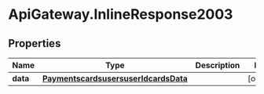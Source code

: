 # ApiGateway.InlineResponse2003

## Properties
Name | Type | Description | Notes
------------ | ------------- | ------------- | -------------
**data** | [**PaymentscardsusersuserIdcardsData**](PaymentscardsusersuserIdcardsData.md) |  | [optional] 
